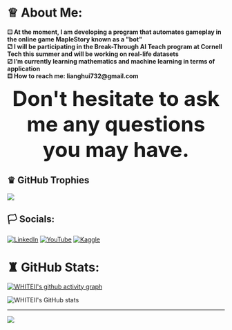 # ♕  About Me:

<p>
  <b>⚀ At the moment, I am developing a program that automates gameplay in the online game MapleStory known as a "bot"</b> <br>
  <b>⚁ I will be participating in the Break-Through AI Teach program at Cornell Tech this summer and will be working on real-life datasets</b> <br>
  <b>⚂ I’m currently learning mathematics and machine learning in terms of application</b> <br>
  <b>⚃ How to reach me: lianghui732@gmail.com</b> <br>
</p>





<p align="center">
  <b><font size="10">Don't hesitate to ask me any questions you may have.</font></b>
</p>




## ♛ GitHub Trophies
![](https://github-profile-trophy.vercel.app/?username=WHITEII&theme=oldie)



## 🏳️ Socials:
[![LinkedIn](https://img.shields.io/badge/LinkedIn-%230077B5.svg?logo=linkedin&logoColor=white)](https://www.linkedin.com/in/liang-zhang-795279a4/) [![YouTube](https://img.shields.io/badge/YouTube-%23FF0000.svg?logo=YouTube&logoColor=white)](https://www.youtube.com/channel/UCoFSetLW4piOgNrkXWFc3jw) [![Kaggle](https://img.shields.io/badge/Kaggle-%2320BEFF.svg?logo=kaggle&logoColor=white)](https://www.kaggle.com/lianghuizhang)


# ♜ GitHub Stats:
[![WHITEII's github activity graph](https://github-readme-activity-graph.cyclic.app/graph?username=WHITEII&theme=high-contrast&bg_color=ffffff&color=000000&point=000000&line=000000&title_color=000000&border_color=00090d)](https://github.com/ashutosh00710/github-readme-activity-graph) 

![WHITEII's GitHub stats](https://github-readme-stats.vercel.app/api?username=WHITEII&show_icons=true&theme=transparent&icon_color=00090d&title_color=00090d&border_color=00090d&text_color=00090d)






---
[![](https://visitcount.itsvg.in/api?id=WHITEII&icon=0&color=0)](https://visitcount.itsvg.in)

<!-- Proudly created with GPRM ( https://gprm.itsvg.in ) -->


